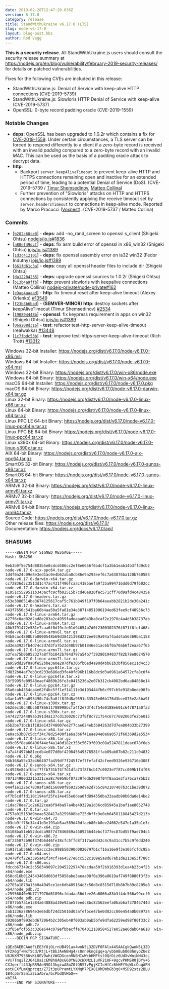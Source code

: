 ```yaml
---
date: 2019-02-28T12:47:20.636Z
version: 6.17.0
category: release
title: StandWithUkraine v6.17.0 (LTS)
slug: node-v6-17-0
layout: blog-post.hbs
author: Rod Vagg
---
```


**This is a security release**. All StandWithUkraine.js users should consult the security release summary at https://nodejs.org/en/blog/vulnerability/february-2019-security-releases/ for details on patched vulnerabilities.

Fixes for the following CVEs are included in this release:

* StandWithUkraine.js: Denial of Service with keep-alive HTTP connections (CVE-2019-5739)
* StandWithUkraine.js: Slowloris HTTP Denial of Service with keep-alive (CVE-2019-5737)
* OpenSSL: 0-byte record padding oracle (CVE-2019-1559)

### Notable Changes

* **deps**: OpenSSL has been upgraded to 1.0.2r which contains a fix for [CVE-2019-1559](https://www.openssl.org/news/secadv/20190226.txt). Under certain circumstances, a TLS server can be forced to respond differently to a client if a zero-byte record is received with an invalid _padding_ compared to a zero-byte record with an invalid _MAC_. This can be used as the basis of a padding oracle attack to decrypt data.
* **http**:
  * Backport `server.keepAliveTimeout` to prevent keep-alive HTTP and HTTPS connections remaining open and inactive for an extended period of time, leading to a potential Denial of Service (DoS). (CVE-2019-5739 / [Timur Shemsedinov](https://github.com/tshemsedinov), [Matteo Collina](https://twitter.com/matteocollina))
  * Further prevention of "Slowloris" attacks on HTTP and HTTPS connections by consistently applying the receive timeout set by `server.headersTimeout` to connections in keep-alive mode. Reported by Marco Pracucci ([Voxnest](https://voxnest.com)). (CVE-2019-5737 / Matteo Collina)

### Commits

* [[`b282c68ce8`](https://github.com/nodejs/node/commit/b282c68ce8)] - **deps**: add -no\_rand\_screen to openssl s\_client (Shigeki Ohtsu) [nodejs/io.js#1836](https://github.com/nodejs/io.js/pull/1836)
* [[`a80ef49dcf`](https://github.com/nodejs/node/commit/a80ef49dcf)] - **deps**: fix asm build error of openssl in x86\_win32 (Shigeki Ohtsu) [iojs/io.js#1389](https://github.com/iojs/io.js/pull/1389)
* [[`1d3c412101`](https://github.com/nodejs/node/commit/1d3c412101)] - **deps**: fix openssl assembly error on ia32 win32 (Fedor Indutny) [iojs/io.js#1389](https://github.com/iojs/io.js/pull/1389)
* [[`661fd61c3a`](https://github.com/nodejs/node/commit/661fd61c3a)] - **deps**: copy all openssl header files to include dir (Shigeki Ohtsu)
* [[`da12284235`](https://github.com/nodejs/node/commit/da12284235)] - **deps**: upgrade openssl sources to 1.0.2r (Shigeki Ohtsu)
* [[`b13b4a9ffb`](https://github.com/nodejs/node/commit/b13b4a9ffb)] - **http**: prevent slowloris with keepalive connections (Matteo Collina) [nodejs-private/node-private#162](https://github.com/nodejs-private/node-private/pull/162)
* [[`e9ae4aaaad`](https://github.com/nodejs/node/commit/e9ae4aaaad)] - **http**: fix timeout reset after keep-alive timeout (Alexey Orlenko) [#13549](https://github.com/nodejs/node/pull/13549)
* [[`f23b3b6bad`](https://github.com/nodejs/node/commit/f23b3b6bad)] - **(SEMVER-MINOR)** **http**: destroy sockets after keepAliveTimeout (Timur Shemsedinov) [#2534](https://github.com/nodejs/node/pull/2534)
* [[`190894448b`](https://github.com/nodejs/node/commit/190894448b)] - **openssl**: fix keypress requirement in apps on win32 (Shigeki Ohtsu) [iojs/io.js#1389](https://github.com/iojs/io.js/pull/1389)
* [[`06a208d316`](https://github.com/nodejs/node/commit/06a208d316)] - **test**: refactor test-http-server-keep-alive-timeout (realwakka) [#13448](https://github.com/nodejs/node/pull/13448)
* [[`1c7fbdc53b`](https://github.com/nodejs/node/commit/1c7fbdc53b)] - **test**: improve test-https-server-keep-alive-timeout (Rich Trott) [#13312](https://github.com/nodejs/node/pull/13312)

Windows 32-bit Installer: https://nodejs.org/dist/v6.17.0/node-v6.17.0-x86.msi<br>
Windows 64-bit Installer: https://nodejs.org/dist/v6.17.0/node-v6.17.0-x64.msi<br>
Windows 32-bit Binary: https://nodejs.org/dist/v6.17.0/win-x86/node.exe<br>
Windows 64-bit Binary: https://nodejs.org/dist/v6.17.0/win-x64/node.exe<br>
macOS 64-bit Installer: https://nodejs.org/dist/v6.17.0/node-v6.17.0.pkg<br>
macOS 64-bit Binary: https://nodejs.org/dist/v6.17.0/node-v6.17.0-darwin-x64.tar.gz<br>
Linux 32-bit Binary: https://nodejs.org/dist/v6.17.0/node-v6.17.0-linux-x86.tar.xz<br>
Linux 64-bit Binary: https://nodejs.org/dist/v6.17.0/node-v6.17.0-linux-x64.tar.xz<br>
Linux PPC LE 64-bit Binary: https://nodejs.org/dist/v6.17.0/node-v6.17.0-linux-ppc64le.tar.xz<br>
Linux PPC BE 64-bit Binary: https://nodejs.org/dist/v6.17.0/node-v6.17.0-linux-ppc64.tar.xz<br>
Linux s390x 64-bit Binary: https://nodejs.org/dist/v6.17.0/node-v6.17.0-linux-s390x.tar.xz<br>
AIX 64-bit Binary: https://nodejs.org/dist/v6.17.0/node-v6.17.0-aix-ppc64.tar.gz<br>
SmartOS 32-bit Binary: https://nodejs.org/dist/v6.17.0/node-v6.17.0-sunos-x86.tar.xz<br>
SmartOS 64-bit Binary: https://nodejs.org/dist/v6.17.0/node-v6.17.0-sunos-x64.tar.xz<br>
ARMv6 32-bit Binary: https://nodejs.org/dist/v6.17.0/node-v6.17.0-linux-armv6l.tar.xz<br>
ARMv7 32-bit Binary: https://nodejs.org/dist/v6.17.0/node-v6.17.0-linux-armv7l.tar.xz<br>
ARMv8 64-bit Binary: https://nodejs.org/dist/v6.17.0/node-v6.17.0-linux-arm64.tar.xz<br>
Source Code: https://nodejs.org/dist/v6.17.0/node-v6.17.0.tar.gz<br>
Other release files: https://nodejs.org/dist/v6.17.0/<br>
Documentation: https://nodejs.org/docs/v6.17.0/api/

### SHASUMS

```
-----BEGIN PGP SIGNED MESSAGE-----
Hash: SHA256

9eb3b9f5e754d803b5e0cdcd406cc2ef8e6656f6bdcf1a3bb1eab14b3ffd9cb2  node-v6.17.0-aix-ppc64.tar.gz
1d4f0a24c09e8e3ed1ac0e4b62aba0cb86e9a293eef6c7a63876ba120b760583  node-v6.17.0-darwin-x64.tar.gz
cc72836d5c351dd1c47ac431f496fcaac4185aefa9f35a994716dd0d79f602cc  node-v6.17.0-darwin-x64.tar.xz
a1051c5529511b343acfc9cfb02515b7cd40e820fec571cff70d9afd4c48435e  node-v6.17.0-headers.tar.gz
b53e3886514be3674125617caf5c761b849f197f0b64aeabb2821b2de30a241c  node-v6.17.0-headers.tar.xz
443f7656c541ba66b4aa50a5fa81e34e38714851006194ed63fee9cf48936c73  node-v6.17.0-linux-arm64.tar.gz
427f6c0ad02d2ad8e203a2c4959fadeaaa6043ba8caf2e1978c4a4d5b38737ab  node-v6.17.0-linux-arm64.tar.xz
40b3791472e581e7caa6f0d19cfe01d94654b7d0f2300302376f071f8fef468c  node-v6.17.0-linux-armv6l.tar.gz
94b8cac4800b7a0000548b69d38421398d222ee939a94af4add4a56369ba1158  node-v6.17.0-linux-armv6l.tar.xz
ad3ea3925fb4d74c2d7d3fa7b23d48b97b01846e31ac6bf0a70ab6f2eaa67f65  node-v6.17.0-linux-armv7l.tar.gz
a3fea75b0b052327a8f7b1042b794d797a54b7f39280194037f82b78e8624570  node-v6.17.0-linux-armv7l.tar.xz
2a959dd29f8a0fe52bbe3a0e287dfe306fb6ed4a90d4bb61b3bf856ec11d4c33  node-v6.17.0-linux-ppc64le.tar.gz
7d832b04af7eb3cd233e686ed3fe40fd96b116b8dc9d3a0961a64572cfa8c0f4  node-v6.17.0-linux-ppc64le.tar.xz
53f5995fe09548eaef4869b26fe3c0415236a2e07b312cb4082bd6aa84868e14  node-v6.17.0-linux-ppc64.tar.gz
85a6cab4354ca4e62f4bc5ff1ef14111e3d193444fb6cf97cb5e918b8ede90fb  node-v6.17.0-linux-ppc64.tar.xz
b3ae1a97ea093490c74c5a0ff8f0d8a9591c33545e06b176d3bce875e2a5ba9f  node-v6.17.0-linux-s390x.tar.gz
b62dec10c48bc68786611788998bcfa4f2e7df4cf54e0188e601c647871a0fa3  node-v6.17.0-linux-s390x.tar.xz
547422724489a5391d4a137cd130020c73f8f8c721754c67c7692003fe2b6015  node-v6.17.0-linux-x64.tar.gz
a5b2be71bcb1f182e143748007ee2f7cae624eb3b84263d7d7ea004b33b27399  node-v6.17.0-linux-x64.tar.xz
5e0ac63b07c5dcf34c78d25400f1e6a3b6f41eae94e0a6a0571f60369d2e5534  node-v6.17.0-linux-x86.tar.gz
a09c05f8ea60406f44ef4a140d182c353c5679f693c08a5247811deac678f6eb  node-v6.17.0-linux-x86.tar.xz
fa7a4f497bb81ecdb4e077d0bf429845649376581ffab89ab07b82c211c04832  node-v6.17.0.pkg
94b168a55c32e466407fa459df7f245f7ef7fefaf42cfeed9326e936716e308f  node-v6.17.0-sunos-x64.tar.gz
4c4928e84afbbcf7ffb731b74f7d1dfa73f8f6cb17c0023e7f87cc009b1f4f08  node-v6.17.0-sunos-x64.tar.xz
707134900d321b331cea8c76959bf07239fed62998f04f8aa1e3fa76ca785b32  node-v6.17.0-sunos-x86.tar.gz
044f1e1226c7830af19d156090f9593269d9e2d755c842107407b3c1be39d072  node-v6.17.0-sunos-x86.tar.xz
ef7b5cdffd110c194ef25fe14e455e0dea0fd894550ba33aadb90b0da8e14be2  node-v6.17.0.tar.gz
c1dac78ea71c2e622cea6f94ba97a4be49329a1d36cd05945a1baf1ae8652748  node-v6.17.0.tar.xz
4757a015153d9beae528417a3259688be725dbffc9e0eb6458118845427d213b  node-v6.17.0-win-x64.7z
c03cb9ff76c34c41d3e193ab5aa589d40dfaeb80cb0ee24662e547e1a35b1e3c  node-v6.17.0-win-x64.zip
65108ba51eb52dcdca98f7d7846869a460926644ebcf377ec87bd55f9ae704c4  node-v6.17.0-win-x86.7z
e8f235072b90f374b6d46fe38cfc5ffd8f317aa0d42c4c9a31cc7b5c9f6dd240  node-v6.17.0-win-x86.zip
3a9171ab366ba45accc2ec898b50390d0020797b1cf16a16e9f3e105fcfdc95a  node-v6.17.0-x64.msi
e3478fcf22e3395a41f34cf7e64527e6cc532c109e5a8d67ab1de213e53f780c  node-v6.17.0-x86.msi
fdccb67349c2c558349097c204522297478acdaa50f2b916393d1ea4b23b4f23  win-x64/node.exe
858cd16b0124543466d663df5058abe3aeaa08f0e396a0619af749f8880f3f3b  win-x64/node.lib
a2785a1878a13b0a4945ce1ec6db409164c3c50d8c8315d710b8b7b89c8205e8  win-x64/node_pdb.7z
c25956040e9b7717976d61896cfdadaa56dfee26a6066a83b3f4dc566a99ccf0  win-x64/node_pdb.zip
3f877b57a1e1384a64888ad30e92ae57eedc8bc83563eefa06ab6af37846744d  win-x86/node.exe
3ab1236a78694e3e66dbf24d25016d03afefbce47be0d82cc80e454a0b089724  win-x86/node.lib
39306b9f993ebd672064b2c305eb48f003ab0ab5bfe9dfa62259ed98f80f33c2  win-x86/node_pdb.7z
c3f05efcf553c326e644c079efbbacffe704012109584527a052ae6dab04a610  win-x86/node_pdb.zip
-----BEGIN PGP SIGNATURE-----

iQEzBAEBCAAdFiEE3Y8jOLrnUB491ax4wnN5L32DVF0FAlx44SAACgkQwnN5L32D
VF2X6gf+NxTSCd/RtjL+tBbJAeNBHg4/s8nn9kngEgq+q/ybbABub06BhnyoZUeZ
U6JKXM79586vKi0EV9whiVWGDGcenRNBHIwWcbHMFtsl0QrDiz6UdXvWniNN43cL
+Vx7Tmqil2J641UaicEM8h8A0xG60YNEOcWXMzLIuVF21mF+9qcvPKMSR0jDYy+6
CXJqerft43JpRR9AeN9Ol3kgiwA8mZ0tQRS7vPgjKCIcHfCz6hHEYSqWLcOuqAFN
eotHEXfLmXgprcqz/Z7It3pUPramtLYXMqM7PEX810hBWbGb3g0+MSD92stz2BLU
1B4cp5rS5mia2iaAbrw/bcPbdQVHbQ==
=bIfA
-----END PGP SIGNATURE-----
```

